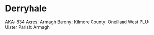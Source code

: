 # Derryhale

AKA: 834
Acres: Armagh
Barony: Kilmore
County: Oneilland West
PLU: Ulster
Parish: Armagh